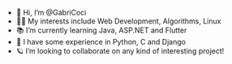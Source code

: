 - 👋 Hi, I’m @GabriCoci
- 👨‍💻 My interests include Web Development, Algorithms, Linux
- 📚 I’m currently learning Java, ASP.NET and Flutter
- 🧬 I have some experience in Python, C and Django
- 🪐 I’m looking to collaborate on any kind of interesting project!

<!---
GabriCoci/GabriCoci is a ✨ special ✨ repository because its `README.md` (this file) appears on your GitHub profile.
You can click the Preview link to take a look at your changes.
--->
